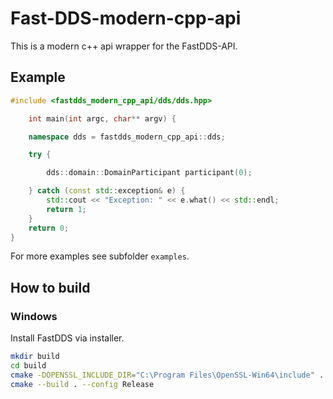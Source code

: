 # Fast-DDS-modern-cpp-api

This is a modern c++ api wrapper for the FastDDS-API.

## Example

```cpp
#include <fastdds_modern_cpp_api/dds/dds.hpp>

    int main(int argc, char** argv) {

    namespace dds = fastdds_modern_cpp_api::dds;

    try {

        dds::domain::DomainParticipant participant(0);

    } catch (const std::exception& e) {
        std::cout << "Exception: " << e.what() << std::endl;
        return 1;
    }
    return 0;
}
```

For more examples see subfolder `examples`.

## How to build

### Windows

Install FastDDS via installer.

```bash
mkdir build
cd build
cmake -DOPENSSL_INCLUDE_DIR="C:\Program Files\OpenSSL-Win64\include" ..
cmake --build . --config Release
```
